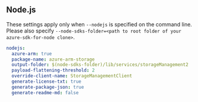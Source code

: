 ## Node.js

These settings apply only when `--nodejs` is specified on the command line.
Please also specify `--node-sdks-folder=<path to root folder of your azure-sdk-for-node clone>`.

``` yaml $(nodejs)
nodejs:
  azure-arm: true
  package-name: azure-arm-storage
  output-folder: $(node-sdks-folder)/lib/services/storageManagement2
  payload-flattening-threshold: 2
  override-client-name: StorageManagementClient
  generate-license-txt: true
  generate-package-json: true
  generate-readme-md: false
```
